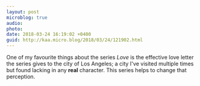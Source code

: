 ```yaml
---
layout: post
microblog: true
audio: 
photo: 
date: 2018-03-24 16:19:02 +0400
guid: http://kaa.micro.blog/2018/03/24/121902.html
---
```

One of my favourite things about the series _Love_ is the effective love letter the series gives to the city of Los Angeles; a city I've visited multiple times but found lacking in any **real** character. This series helps to change that perception. 
